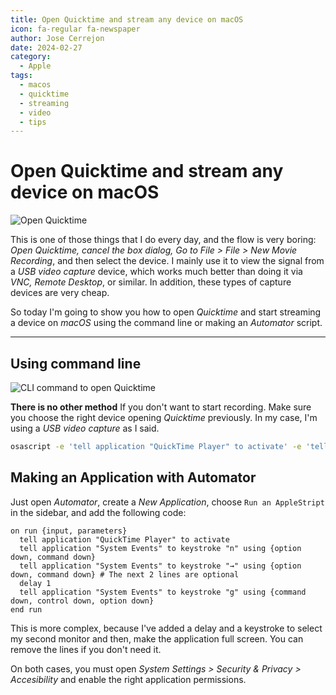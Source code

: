 ```yaml
---
title: Open Quicktime and stream any device on macOS
icon: fa-regular fa-newspaper
author: Jose Cerrejon
date: 2024-02-27
category:
  - Apple
tags:
  - macos
  - quicktime
  - streaming
  - video
  - tips
---
```

# Open Quicktime and stream any device on macOS

![Open Quicktime](/images/2024/02/open_usb_device.png "Open Quicktime shortcut")

This is one of those things that I do every day, and the flow is very boring: _Open Quicktime, cancel the box dialog, Go to File > File > New Movie Recording_, and then select the device. I mainly use it to view the signal from a _USB video capture_ device, which works much better than doing it via _VNC, Remote Desktop_, or similar. In addition, these types of capture devices are very cheap.

So today I'm going to show you how to open _Quicktime_ and start streaming a device on _macOS_ using the command line or making an _Automator_ script.

- - -
## Using command line

![CLI command to open Quicktime](/images/2024/02/quicktime_osascript_usb_device.png "CLI command to open Quicktime")

**There is no other method** If you don't want to start recording. Make sure you choose the right device opening _Quicktime_ previously. In my case, I'm using a _USB video capture_ as I said.

```bash
osascript -e 'tell application "QuickTime Player" to activate' -e 'tell application "System Events" to keystroke "n" using {option down, command down}'
```

## Making an Application with Automator

Just open _Automator_, create a _New Application_, choose `Run an AppleStript` in the sidebar, and add the following code:

```applescript
on run {input, parameters}
  tell application "QuickTime Player" to activate
  tell application "System Events" to keystroke "n" using {option down, command down}
  tell application "System Events" to keystroke "→" using {option down, command down} # The next 2 lines are optional
  delay 1
  tell application "System Events" to keystroke "g" using {command down, control down, option down}
end run
```

This is more complex, because I've added a delay and a keystroke to select my second monitor and then, make the application full screen. You can remove the lines if you don't need it.

On both cases, you must open _System Settings > Security & Privacy > Accesibility_ and enable the right application permissions.